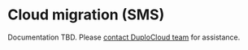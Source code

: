 # Cloud migration (SMS)

Documentation TBD. Please [contact DuploCloud team](https://duplocloud.com/company/contact-us/) for assistance.

